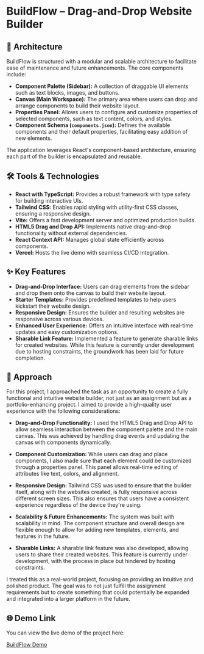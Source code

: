 # BuildFlow – Drag-and-Drop Website Builder

## 🧱 Architecture

BuildFlow is structured with a modular and scalable architecture to facilitate ease of maintenance and future enhancements. The core components include:

- **Component Palette (Sidebar):** A collection of draggable UI elements such as text blocks, images, and buttons.
- **Canvas (Main Workspace):** The primary area where users can drop and arrange components to build their website layout.
- **Properties Panel:** Allows users to configure and customize properties of selected components, such as text content, colors, and styles.
- **Component Schema (`components.json`):** Defines the available components and their default properties, facilitating easy addition of new elements.

The application leverages React's component-based architecture, ensuring each part of the builder is encapsulated and reusable.

## 🛠️ Tools & Technologies

- **React with TypeScript:** Provides a robust framework with type safety for building interactive UIs.
- **Tailwind CSS:** Enables rapid styling with utility-first CSS classes, ensuring a responsive design.
- **Vite:** Offers a fast development server and optimized production builds.
- **HTML5 Drag and Drop API:** Implements native drag-and-drop functionality without external dependencies.
- **React Context API:** Manages global state efficiently across components.
- **Vercel:** Hosts the live demo with seamless CI/CD integration.

## ✨ Key Features

- **Drag-and-Drop Interface:** Users can drag elements from the sidebar and drop them onto the canvas to build their website layout.
- **Starter Templates:** Provides predefined templates to help users kickstart their website design.
- **Responsive Design:** Ensures the builder and resulting websites are responsive across various devices.
- **Enhanced User Experience:** Offers an intuitive interface with real-time updates and easy customization options.
- **Sharable Link Feature:** Implemented a feature to generate sharable links for created websites. While this feature is currently under development due to hosting constraints, the groundwork has been laid for future completion.

## 🚀 Approach

For this project, I approached the task as an opportunity to create a fully functional and intuitive website builder, not just as an assignment but as a portfolio-enhancing project. I aimed to provide a high-quality user experience with the following considerations:

- **Drag-and-Drop Functionality:** I used the HTML5 Drag and Drop API to allow seamless interaction between the component palette and the main canvas. This was achieved by handling drag events and updating the canvas with components dynamically.
  
- **Component Customization:** While users can drag and place components, I also made sure that each element could be customized through a properties panel. This panel allows real-time editing of attributes like text, colors, and alignment.

- **Responsive Design:** Tailwind CSS was used to ensure that the builder itself, along with the websites created, is fully responsive across different screen sizes. This also ensures that users have a consistent experience regardless of the device they're using.

- **Scalability & Future Enhancements:** The system was built with scalability in mind. The component structure and overall design are flexible enough to allow for adding new templates, elements, and features in the future.

- **Sharable Links:** A sharable link feature was also developed, allowing users to share their created websites. This feature is currently under development, with the process in place but hindered by hosting constraints.

I treated this as a real-world project, focusing on providing an intuitive and polished product. The goal was to not just fulfill the assignment requirements but to create something that could potentially be expanded and integrated into a larger platform in the future.

## 🌐 Demo Link

You can view the live demo of the project here:

[BuildFlow Demo](https://buildflow.vercel.app)

